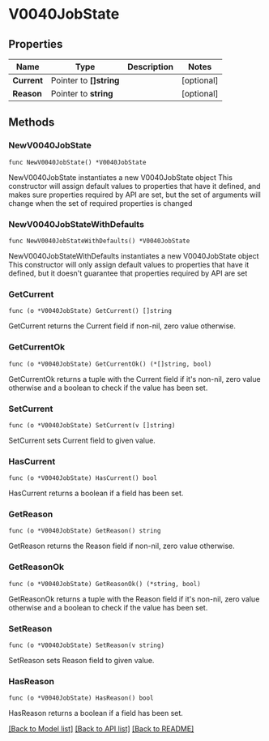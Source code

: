 # V0040JobState

## Properties

Name | Type | Description | Notes
------------ | ------------- | ------------- | -------------
**Current** | Pointer to **[]string** |  | [optional] 
**Reason** | Pointer to **string** |  | [optional] 

## Methods

### NewV0040JobState

`func NewV0040JobState() *V0040JobState`

NewV0040JobState instantiates a new V0040JobState object
This constructor will assign default values to properties that have it defined,
and makes sure properties required by API are set, but the set of arguments
will change when the set of required properties is changed

### NewV0040JobStateWithDefaults

`func NewV0040JobStateWithDefaults() *V0040JobState`

NewV0040JobStateWithDefaults instantiates a new V0040JobState object
This constructor will only assign default values to properties that have it defined,
but it doesn't guarantee that properties required by API are set

### GetCurrent

`func (o *V0040JobState) GetCurrent() []string`

GetCurrent returns the Current field if non-nil, zero value otherwise.

### GetCurrentOk

`func (o *V0040JobState) GetCurrentOk() (*[]string, bool)`

GetCurrentOk returns a tuple with the Current field if it's non-nil, zero value otherwise
and a boolean to check if the value has been set.

### SetCurrent

`func (o *V0040JobState) SetCurrent(v []string)`

SetCurrent sets Current field to given value.

### HasCurrent

`func (o *V0040JobState) HasCurrent() bool`

HasCurrent returns a boolean if a field has been set.

### GetReason

`func (o *V0040JobState) GetReason() string`

GetReason returns the Reason field if non-nil, zero value otherwise.

### GetReasonOk

`func (o *V0040JobState) GetReasonOk() (*string, bool)`

GetReasonOk returns a tuple with the Reason field if it's non-nil, zero value otherwise
and a boolean to check if the value has been set.

### SetReason

`func (o *V0040JobState) SetReason(v string)`

SetReason sets Reason field to given value.

### HasReason

`func (o *V0040JobState) HasReason() bool`

HasReason returns a boolean if a field has been set.


[[Back to Model list]](../README.md#documentation-for-models) [[Back to API list]](../README.md#documentation-for-api-endpoints) [[Back to README]](../README.md)


